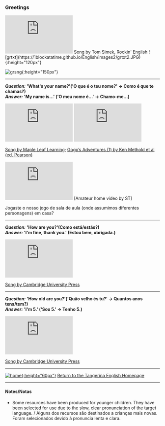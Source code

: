 ### Greetings   
<!---->  

<iframe width="220" height="124" src="https://www.youtube.com/embed/nADEef0Z7Ss" title="YouTube video player" frameborder="0" allow="accelerometer; autoplay; clipboard-write; encrypted-media; gyroscope; picture-in-picture" allowfullscreen></iframe> Song by Tom Simek, Rockin' English   
![grtxt](https://1blockatatime.github.io/English/images2/grtxt2.JPG){:height="120px"}  

![grsng](https://1blockatatime.github.io/English/images2/greetings_song.png){:height="150px"}  


***

***Question:*** **'What's your name?'('O que é o teu nome?' -> Como é que te chamas?)**  
***Answer:*** **'My name is…' ('O meu nome é...' -> Chamo-me...)**  

<iframe width="220" height="124" src="https://www.youtube.com/embed/Uv1JkBL5728" frameborder="0" allow="accelerometer; autoplay; encrypted-media; gyroscope; picture-in-picture" allowfullscreen></iframe> <iframe width="220" height="124" src="https://www.youtube.com/embed/9R5-W3bMX4E" frameborder="0" allow="accelerometer; autoplay; encrypted-media; gyroscope; picture-in-picture" allowfullscreen></iframe>   

[Song by Maple Leaf Learning](https://www.youtube.com/embed/Uv1JkBL5728); [Gogo’s Adventures (1) by Ken Methold et al (ed. Pearson)](https://www.youtube.com/embed/9R5-W3bMX4E)   

<iframe width="220" height="124" src="https://www.youtube.com/embed/Z2ePENbnwus" title="YouTube video player" frameborder="0" allow="accelerometer; autoplay; clipboard-write; encrypted-media; gyroscope; picture-in-picture" allowfullscreen></iframe>  
[Amateur home video by ST]  

Jogaste o nosso jogo de sala de aula (onde assumimos diferentes personagens) em casa?  

***

***Question:*** **'How are you?'(Como está/estás?)**  
***Answer:*** **'I'm fine, thank you.' (Estou bem, obrigada.)**  

<iframe width="220" height="124" src="https://www.youtube.com/embed/LxhOv3KnfA8" frameborder="0" allow="accelerometer; autoplay; clipboard-write; encrypted-media; gyroscope; picture-in-picture" allowfullscreen></iframe>  

[Song by Cambridge University Press](https://www.youtube.com/embed/LxhOv3KnfA8)  

***

***Question:*** **'How old are you?'('Quão velho és tu?' -> Quantos anos tens/tem?)**  
***Answer:*** **'I'm 5.' ('Sou 5.' -> Tenho 5.)**  

<iframe width="220" height="124" src="https://www.youtube.com/embed/--O_H6PU0ZA" frameborder="0" allow="accelerometer; autoplay; clipboard-write; encrypted-media; gyroscope; picture-in-picture" allowfullscreen></iframe>  

[Song by Cambridge University Press](https://www.youtube.com/embed/LxhOv3KnfA8)  

***
[![home](https://1blockatatime.github.io/English/images/home.png){:height="60px"}](https://tangerina-pt.github.io/English) [Return to the Tangerina English Homepage](https://tangerina-pt.github.io/English)

***

#### Notes/Notas
* Some resources have been produced for younger children. They have been selected for use due to the slow, clear pronunciation of the target language. / Alguns dos recursos são destinados a crianças mais novas. Foram selecionados devido à pronuncia lenta e clara.
